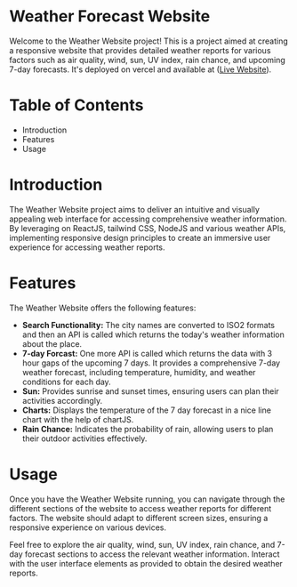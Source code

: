# Weather Forecast Website

Welcome to the Weather Website project! This is a project aimed at creating a responsive website that provides detailed weather reports for various factors such as air quality, wind, sun, UV index, rain chance, and upcoming 7-day forecasts. It's deployed on vercel and available at ([Live Website](https://weatherforecast-mm.vercel.app/)).

# Table of Contents
- Introduction
- Features
- Usage

# Introduction
The Weather Website project aims to deliver an intuitive and visually appealing web interface for accessing comprehensive weather information. By leveraging on ReactJS, tailwind CSS, NodeJS and various weather APIs, implementing responsive design principles to create an immersive user experience for accessing weather reports. 

# Features
The Weather Website offers the following features:

- **Search Functionality:** The city names are converted to ISO2 formats and then an API is called which returns the today's weather information about the place.
- **7-day Forcast:** One more API is called which returns the data with 3 hour gaps of the upcoming 7 days. It provides a comprehensive 7-day weather forecast, including temperature, humidity, and weather conditions for each day.
- **Sun:** Provides sunrise and sunset times, ensuring users can plan their activities accordingly.
- **Charts:** Displays the temperature of the 7 day forecast in a nice line chart with the help of chartJS.
- **Rain Chance:** Indicates the probability of rain, allowing users to plan their outdoor activities effectively.


# Usage
Once you have the Weather Website running, you can navigate through the different sections of the website to access weather reports for different factors. The website should adapt to different screen sizes, ensuring a responsive experience on various devices.

Feel free to explore the air quality, wind, sun, UV index, rain chance, and 7-day forecast sections to access the relevant weather information. Interact with the user interface elements as provided to obtain the desired weather reports.
